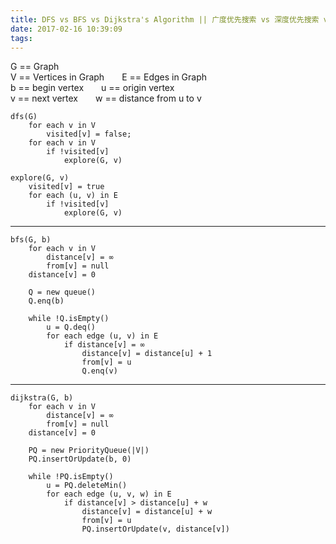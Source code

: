 ```yaml
---
title: DFS vs BFS vs Dijkstra's Algorithm || 广度优先搜索 vs 深度优先搜索 vs 戴克斯特拉算法
date: 2017-02-16 10:39:09
tags:
---
```



G == Graph  
V == Vertices in Graph&emsp;&emsp;E == Edges in Graph  
b == begin vertex&emsp;&emsp;u == origin vertex  
v == next vertex&emsp;&emsp;w == distance from u to v  


    dfs(G)
        for each v in V
            visited[v] = false;
        for each v in V
            if !visited[v]
                explore(G, v)

    explore(G, v)
        visited[v] = true
        for each (u, v) in E
            if !visited[v]
                explore(G, v)

---


    bfs(G, b)
        for each v in V
            distance[v] = ∞
            from[v] = null
        distance[v] = 0

        Q = new queue()
        Q.enq(b)

        while !Q.isEmpty()
            u = Q.deq()
            for each edge (u, v) in E
                if distance[v] = ∞
                    distance[v] = distance[u] + 1
                    from[v] = u
                    Q.enq(v)

---


    dijkstra(G, b)
        for each v in V
            distance[v] = ∞
            from[v] = null
        distance[v] = 0

        PQ = new PriorityQueue(|V|)
        PQ.insertOrUpdate(b, 0)

        while !PQ.isEmpty()
            u = PQ.deleteMin()
            for each edge (u, v, w) in E
                if distance[v] > distance[u] + w
                    distance[v] = distance[u] + w
                    from[v] = u
                    PQ.insertOrUpdate(v, distance[v])
